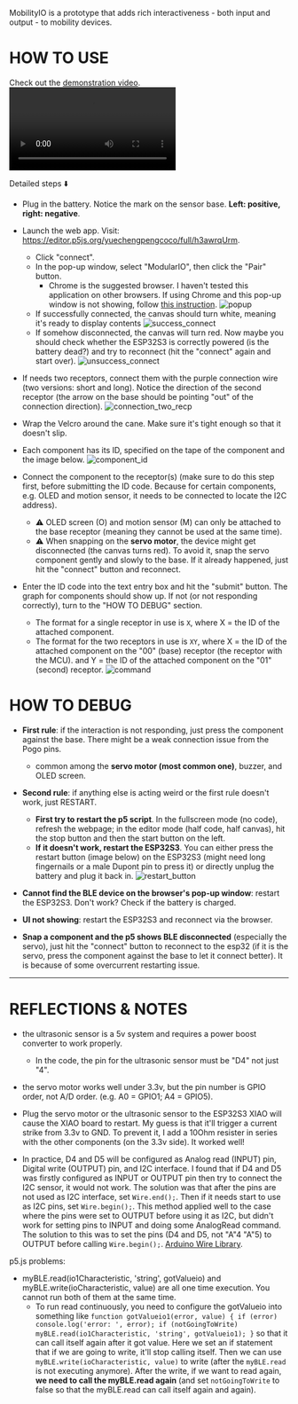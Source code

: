 MobilityIO is a prototype that adds rich interactiveness - both input and output - to mobility devices.

# HOW TO USE
Check out the [demonstration video](https://github.com/YueChengPeng/MobilityIO/blob/main/img/demo.mp4).
![demo video](./img/demo.mp4)

Detailed steps ⬇️
- Plug in the battery. Notice the mark on the sensor base. __Left: positive, right: negative__.
- Launch the web app. Visit: https://editor.p5js.org/yuechengpengcoco/full/h3awrqUrm.
    - Click "connect".
    - In the pop-up window, select "ModularIO", then click the "Pair" button.
        - Chrome is the suggested browser. I haven't tested this application on other browsers. If using Chrome and this pop-up window is not showing, follow [this instruction](https://ddpyoga.zendesk.com/hc/en-us/articles/1260802363029-Enabling-WebBluetooth-in-the-Google-Chrome-browser).
    ![popup](./img/popup_connect.png)
    - If successfully connected, the canvas should turn white, meaning it's ready to display contents
    ![success_connect](./img/success_connect.png)
    - If somehow disconnected, the canvas will turn red. Now maybe you should check whether the ESP32S3 is correctly powered (is the battery dead?) and try to reconnect (hit the "connect" again and start over).
    ![unsuccess_connect](./img/unsuccess_connect.png)

- If needs two receptors, connect them with the purple connection wire (two versions: short and long). Notice the direction of the second receptor (the arrow on the base should be pointing "out" of the connection direction).
    ![connection_two_recp](./img/connection_two_recp.png)

- Wrap the Velcro around the cane. Make sure it's tight enough so that it doesn't slip.

- Each component has its ID, specified on the tape of the component and the image below.
    ![component_id](./img/componentID.png)

- Connect the component to the receptor(s) (make sure to do this step first, before submitting the ID code. Because for certain components, e.g. OLED and motion sensor, it needs to be connected to locate the I2C address).
    - ⚠️ OLED screen (O) and motion sensor (M) can only be attached to the base receptor (meaning they cannot be used at the same time).
    - ⚠️ When snapping on the __servo motor__, the device might get disconnected (the canvas turns red). To avoid it, snap the servo component gently and slowly to the base. If it already happened, just hit the "connect" button and reconnect.

- Enter the ID code into the text entry box and hit the "submit" button. The graph for components should show up. If not (or not responding correctly), turn to the "HOW TO DEBUG" section.
    - The format for a single receptor in use is `X`, where X = the ID of the attached component.
    - The format for the two receptors in use is `XY`, where X = the ID of the attached component on the "00" (base) receptor (the receptor with the MCU). and Y = the ID of the attached component on the "01" (second) receptor.
    ![command](./img/command.png)


# HOW TO DEBUG
- __First rule__: if the interaction is not responding, just press the component against the base. There might be a weak connection issue from the Pogo pins.
    - common among the __servo motor (most common one)__, buzzer, and OLED screen.

- __Second rule__: if anything else is acting weird or the first rule doesn't work, just RESTART.
    - __First try to restart the p5 script__. In the fullscreen mode (no code), refresh the webpage; in the editor mode (half code, half canvas), hit the stop button and then the start button on the left.
    - __If it doesn't work, restart the ESP32S3__. You can either press the restart button (image below) on the ESP32S3 (might need long fingernails or a male Dupont pin to press it) or directly unplug the battery and plug it back in.
    ![restart_button](./img/restart_button.png)

- __Cannot find the BLE device on the browser's pop-up window__: restart the ESP32S3. Don't work? Check if the battery is charged.
- __UI not showing__: restart the ESP32S3 and reconnect via the browser.

<!-- - If the web is frozen: sorry, it’s probably an undetected code bug🥺(I have killed most of those bugs though, there still might be some)
Refresh the page, after a while, in the pop up window select “exit page”
Double-click the “x” of the page, then start another p5 window. -->
- __Snap a component and the p5 shows BLE disconnected__ (especially the servo), just hit the "connect" button to reconnect to the esp32 (if it is the servo, press the component against the base to let it connect better). It is because of some overcurrent restarting issue.
<!-- (I have improved and decreased the restarting probability from 100% to around 20%. But sometimes it’ll still restart. Maybe it’s still the pogo connection issue that the touching points are connected and disconnected rapidly that the capacitor don’t have time to charge to prevent restarting) -->
<!-- If the UI is not showing after reconnect, stop and rerun the p5 script -->



-------------

# REFLECTIONS & NOTES
- the ultrasonic sensor is a 5v system and requires a power boost converter to work properly.
    - In the code, the pin for the ultrasonic sensor must be "D4" not just "4".
- the servo motor works well under 3.3v, but the pin number is GPIO order, not A/D order. (e.g. A0 = GPIO1; A4 = GPIO5).
- Plug the servo motor or the ultrasonic sensor to the ESP32S3 XIAO will cause the XIAO board to restart. My guess is that it'll trigger a current strike from 3.3v to GND. To prevent it, I add a 10Ohm resister in series with the other components (on the 3.3v side). It worked well!

- In practice, D4 and D5 will be configured as Analog read (INPUT) pin, Digital write (OUTPUT) pin, and I2C interface. I found that if D4 and D5 was firstly configured as INPUT or OUTPUT pin then try to connect the I2C sensor, it would not work. The solution was that after the pins are not used as I2C interface, set `Wire.end();`. Then if it needs start to use as I2C pins, set `Wire.begin();`. This method applied well to the case where the pins were set to OUTPUT before using it as I2C, but didn't work for setting pins to INPUT and doing some AnalogRead command. The solution to this was to set the pins (D4 and D5, not "A"4 "A"5) to OUTPUT before calling `Wire.begin();`. [Arduino Wire Library](https://www.arduino.cc/reference/en/language/functions/communication/wire/).


p5.js problems:
- myBLE.read(io1Characteristic, 'string', gotValueio) and myBLE.write(ioCharacteristic, value) are all one time execution. You cannot run both of them at the same time.
    - To run read continuously, you need to configure the gotValueio into something like `function gotValueio1(error, value) {
        if (error) console.log('error: ', error);
        if (notGoingToWrite)
        myBLE.read(io1Characteristic, 'string', gotValueio1);
        }` so that it can call itself again after it got value. Here we set an if statement that if we are going to write, it'll stop calling itself. Then we can use `myBLE.write(ioCharacteristic, value)` to write (after the `myBLE.read` is not executing anymore). After the write, if we want to read again, __we need to call the myBLE.read again__ (and set `notGoingToWrite` to false so that the myBLE.read can call itself again and again).
    